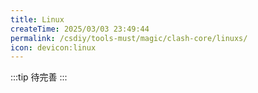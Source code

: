 ```yaml
---
title: Linux
createTime: 2025/03/03 23:49:44
permalink: /csdiy/tools-must/magic/clash-core/linuxs/
icon: devicon:linux
---
```

:::tip
待完善
:::